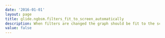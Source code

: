 ```yaml
---
date: '2016-01-01'
layout: page
title: glide.ngbsm.filters_fit_to_screen_automatically
description: When filters are changed the graph should be fit to the screen
value: false
---
```


